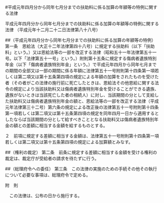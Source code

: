 #平成元年四月分から同年七月分までの扶助料に係る加算の年額等の特例に関する法律



平成元年四月分から同年七月分までの扶助料に係る加算の年額等の特例に関する法律
（平成元年十二月二十二日法律第八十八号）

##（平成元年四月分から同年七月分までの扶助料に係る加算の年額等の特例）
第一条　恩給法（大正十二年法律第四十八号）に規定する扶助料（以下「扶助料」という。）又は恩給法等の一部を改正する法律（昭和五十一年法律第五十一号。以下「法律第五十一号」という。）附則第十五条に規定する傷病者遺族特別年金（以下「傷病者遺族特別年金」という。）で平成元年四月から同年七月までの期間の全部又は一部の期間に係る年額に法律第五十一号附則第十四条第一項若しくは第二項又は第十五条第四項の規定による年額の加算をされたものを受けた者（その者がこの法律の施行前に死亡したときは、恩給法その他恩給に関する法令の規定により当該扶助料又は傷病者遺族特別年金を受けることができる遺族、遺族がないときは当該死亡した者の相続人）に対し、当該期間の分として支給した扶助料又は傷病者遺族特別年金の額と、恩給法等の一部を改正する法律（平成元年法律第三十二号）第六条の規定による改正後の法律第五十一号附則第十四条第一項若しくは第二項又は第十五条第四項の規定を同年四月一日から適用するとしたならば当該期間の分として給すべきこととなる扶助料又は傷病者遺族特別年金の額との差額に相当する金額を給するものとする。

２　前項に規定する差額に相当する金額は、法律第五十一号附則第十四条第一項若しくは第二項又は第十五条第四項の規定による加算額とみなす。



##（権利の裁定）
第二条　前条に規定する差額に相当する金額を受ける権利の裁定は、裁定庁が受給者の請求を待たずに行う。



##（総理府令への委任）
第三条　この法律の実施のための手続その他その執行について必要な事項は、総理府令で定める。




附　則


　この法律は、公布の日から施行する。





